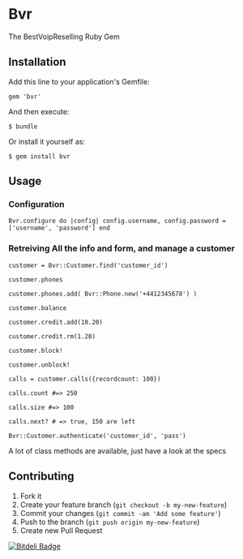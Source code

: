 # Bvr

The BestVoipReselling Ruby Gem

## Installation

Add this line to your application's Gemfile:

    gem 'bvr'

And then execute:

    $ bundle

Or install it yourself as:

    $ gem install bvr

## Usage

### Configuration
`
Bvr.configure do |config|
  config.username, config.password = ['username', 'password']
end
`
### Retreiving All the info and form, and manage a customer
`customer = Bvr::Customer.find('customer_id')`

`customer.phones`

`customer.phones.add( Bvr::Phone.new('+4412345678') )`

`customer.balance`

`customer.credit.add(10.20)`

`customer.credit.rm(1.20)`

`customer.block!`

`customer.unblock!`

`calls = customer.calls({recordcount: 100})`

`calls.count #=> 250`

`calls.size #=> 100`

`calls.next? # => true, 150 are left`

`Bvr::Customer.authenticate('customer_id', 'pass')`

A lot of class methods are available, just have a look at the specs


## Contributing

1. Fork it
2. Create your feature branch (`git checkout -b my-new-feature`)
3. Commit your changes (`git commit -am 'Add some feature'`)
4. Push to the branch (`git push origin my-new-feature`)
5. Create new Pull Request


[![Bitdeli Badge](https://d2weczhvl823v0.cloudfront.net/gregory/bvr/trend.png)](https://bitdeli.com/free "Bitdeli Badge")

